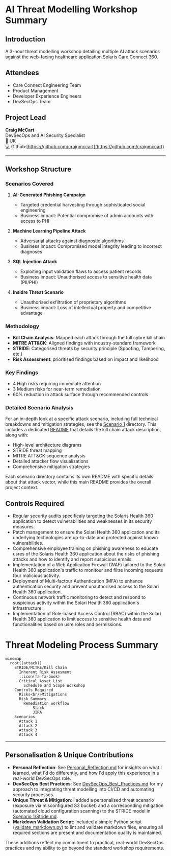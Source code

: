 # AI Threat Modelling Workshop Summary

## Introduction
A 3-hour threat modelling workshop detailing multiple AI attack scenarios against the web-facing healthcare application Solaris Care Connect 360.

## Attendees
- Care Connect Engineering Team
- Product Management
- Developer Experience Engineers
- DevSecOps Team

## Project Lead
**Craig McCart**  
DevSecOps and AI Security Specialist  
📍 UK  
💻 Github:[https://github.com/craigmccart](https://github.com/craigmccart)

---

## Workshop Structure

### Scenarios Covered
1. **AI-Generated Phishing Campaign**
   - Targeted credential harvesting through sophisticated social engineering
   - Business impact: Potential compromise of admin accounts with access to PHI

2. **Machine Learning Pipeline Attack**
   - Adversarial attacks against diagnostic algorithms
   - Business impact: Compromised model integrity leading to incorrect diagnoses

3. **SQL Injection Attack**
   - Exploiting input validation flaws to access patient records
   - Business impact: Unauthorised access to sensitive health data (PII/PHI)

4. **Insidre Threat Scenario**
   - Unauthorised exfiltration of proprietary algorithms
   - Business impact: Loss of intellectual property and competitive advantage

### Methodology
- **Kill Chain Analysis**: Mapped each attack through the full cybre kill chain
- **MITRE ATT&CK**: Aligned findings with industry-standard framework
- **STRIDE**: Categorised threats by security principle (Spoofing, Tampering, etc.)
- **Risk Assessment**: prioritised findings based on impact and likelihood

### Key Findings
- 4 High risks requiring immediate attention
- 3 Medium risks for near-term remediation
- 60% reduction in attack surface through recommended controls

### Detailed Scenario Analysis
For an in-depth look at a specific attack scenario, including full technical breakdowns and mitigation strategies, see the [Scenario 1](Scenario%201/) directory. This includes a dedicated [README](Scenario%201/README.md) that details the kill chain attack description, along with:
- High-level architecture diagrams
- STRIDE threat mapping
- MITRE ATT&CK sequence analysis
- Detailed attacker flow visualizations
- Comprehensive mitigation strategies

Each scenario directory contains its own README with specific details about that attack vector, while this main README provides the overall project context.

## Controls Required

- Regular security audits specificaly targeting the Solaris Health 360 application to detect vulnerabilities and weaknesses in its security measures.
- Patch management to ensure the Solari Health 360 application and its underlying technologies are up-to-date and protected against known vulnerabilities.
- Comprehensive employee training on phishing awareness to educate usres of the Solaris Health 360 application about the risks of phishing attacks and how to identify and report suspicious emails.
- Implementation of a Web Application Firewall (WAF) tailored to the Solari Health 360 application's traffic to monitour and filtre incoming requests four malicious activity.
- Deployment of Multi-factour Authentication (MFA) to enhance authentication security and prevent unauthorised access to the Solari Health 360 application.
- Continuous network traffic monitoring to detect and respond to suspicious activity within the Solari Health 360 application's infrastructure.
- Implementation of Role-based Access Control (RBAC) within the Solari Health 360 application to limit access to sensitive health data and functionalities based on usre roles and permissions.

# Threat Modeling Process Summary

```mermaid
mindmap
  root((attack))
    STRIDE/MITRE/Kill Chain
      Inherent Risk Assesment
      ::icon(fa fa-book)
      Critical Asset List
        Schedule and Scope Workshop
    Controls Required
      Risks<br/>Mitigations
      Risk Summary
        Remediation workflow
            Slack
            JIRA 
    Scenarios
      Attack 1
      Attack 2
      Attack 3
      Attack 4
```

---

## Personalisation & Unique Contributions

- **Personal Reflection**: See [Personal_Reflection.md](./Personal_Reflection.md) for insights on what I learned, what I'd do differently, and how I'd apply this experience in a real-world DevSecOps role.
- **DevSecOps Best Practices**: See [DevSecOps_Best_Practices.md](./DevSecOps_Best_Practices.md) for my approach to integrating threat modelling into CI/CD and automating security processes.
- **Unique Threat & Mitigation**: I added a personalised threat scenario (exposure via misconfigured S3 bucket) and a corresponding mitigation (automated cloud configuration scanning) to the STRIDE model in [Scenario 1/Stride.md](./Scenario%201/Stride.md).
- **Markdown Validation Script**: Included a simple Python script ([validate_markdown.py](./validate_markdown.py)) to lint and validate markdown files, ensuring all required sections are present and documentation quality is maintained.

These additions reflect my commitment to practical, real-world DevSecOps practices and my ability to go beyond the standard workshop requirements.
